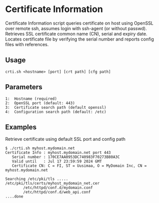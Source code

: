 # Certificate Information

Certificate Information script queries certificate on host using OpenSSL over remote ssh, assumes login with ssh-agent (or without passwd). Retrieves SSL certificate common name (CN), serial and expiry date. Locates certificate file by verifying the serial number and reports config files with references.

## Usage
```
crti.sh <hostname> [port] [crt path] [cfg path]
```
## Parameters
```
1:  Hostname (required)
2:  OpenSSL port (default: 443)
3:  Certificate search path (default openssl)
4:  Configuration search path (default: /etc)
```
## Examples

Retrieve certificate using default SSL port and config path
```
$ ./crti.sh myhost.mydomain.net
Certificate Info : myhost.mydomain.net port 443
   Serial number : 170CE7AA0953DC740983F70273B80A3C
   Valid until   : Jul 17 23:59:59 2024 GMT
   Certificate CN: C = FI, ST = Uusimaa, O = MyDomain Inc, CN = myhost.mydomain.net

Searching /etc/pki/tls .....
/etc/pki/tls/certs/myhost_mydomain_net.cer
        /etc/httpd/conf.d/mydomain.conf
        /etc/httpd/conf.d/web_api.conf
....done
```
